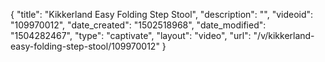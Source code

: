 {
    "title": "Kikkerland Easy Folding Step Stool",
    "description": "",
    "videoid": "109970012",
    "date_created": "1502518968",
    "date_modified": "1504282467",
    "type": "captivate",
    "layout": "video",
    "url": "\/v\/kikkerland-easy-folding-step-stool\/109970012"
}